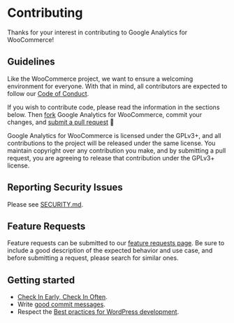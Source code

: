 # Contributing

Thanks for your interest in contributing to Google Analytics for WooCommerce!

## Guidelines

Like the WooCommerce project, we want to ensure a welcoming environment for everyone. With that in mind, all contributors are expected to follow our [Code of Conduct](./CODE_OF_CONDUCT.md).

If you wish to contribute code, please read the information in the sections below. Then [fork](https://help.github.com/articles/fork-a-repo/) Google Analytics for WooCommerce, commit your changes, and [submit a pull request](https://docs.github.com/en/github/collaborating-with-pull-requests/proposing-changes-to-your-work-with-pull-requests/about-pull-requests) 🎉

Google Analytics for WooCommerce is licensed under the GPLv3+, and all contributions to the project will be released under the same license. You maintain copyright over any contribution you make, and by submitting a pull request, you are agreeing to release that contribution under the GPLv3+ license.

## Reporting Security Issues

Please see [SECURITY.md](./SECURITY.md).

## Feature Requests

Feature requests can be submitted to our [feature requests page](https://woo.com/feature-requests/woocommerce-google-analytics/). Be sure to include a good description of the expected behavior and use case, and before submitting a request, please search for similar ones.

## Getting started

- [Check In Early, Check In Often](http://blog.codinghorror.com/check-in-early-check-in-often/).
- Write [good commit messages](http://tbaggery.com/2008/04/19/a-note-about-git-commit-messages.html).
- Respect the [Best practices for WordPress development](http://jetpack.com/contribute/#practices).
